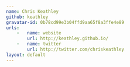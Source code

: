 ```yaml
---
name: Chris Keathley
github: keathley
gravatar-id: 0b78cd99e3b04ffd9aa65f8a3ffe4e89
urls:
    -   name: website
        url: http://keathley.github.io/
    -   name: twitter
        url: http://twitter.com/chriskeathley
layout: default
---
```

